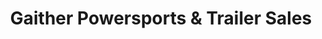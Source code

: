 ---
title: "Gaither Powersports & Trailer Sales"
url: /linton/gaither-powersports-and-trailer-sales/
shop: car
---